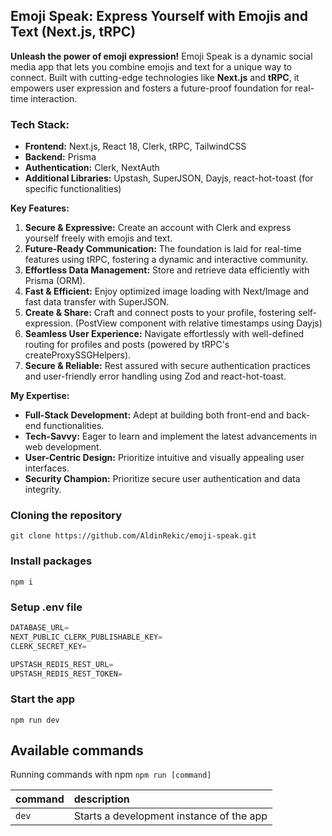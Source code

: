 ## Emoji Speak: Express Yourself with Emojis and Text (Next.js, tRPC)

**Unleash the power of emoji expression!** Emoji Speak is a dynamic social media app that lets you combine emojis and text for a unique way to connect. Built with cutting-edge technologies like **Next.js** and **tRPC**, it empowers user expression and fosters a future-proof foundation for real-time interaction.

### Tech Stack:

- **Frontend:** Next.js, React 18, Clerk, tRPC, TailwindCSS
- **Backend:** Prisma
- **Authentication:** Clerk, NextAuth
- **Additional Libraries:** Upstash, SuperJSON, Dayjs, react-hot-toast (for specific functionalities)

**Key Features:**

1. **Secure & Expressive:** Create an account with Clerk and express yourself freely with emojis and text.
2. **Future-Ready Communication:** The foundation is laid for real-time features using tRPC, fostering a dynamic and interactive community.
3. **Effortless Data Management:** Store and retrieve data efficiently with Prisma (ORM).
4. **Fast & Efficient:** Enjoy optimized image loading with Next/Image and fast data transfer with SuperJSON.
5. **Create & Share:** Craft and connect posts to your profile, fostering self-expression. (PostView component with relative timestamps using Dayjs)
6. **Seamless User Experience:** Navigate effortlessly with well-defined routing for profiles and posts (powered by tRPC's createProxySSGHelpers).
7. **Secure & Reliable:** Rest assured with secure authentication practices and user-friendly error handling using Zod and react-hot-toast.

**My Expertise:**

- **Full-Stack Development:** Adept at building both front-end and back-end functionalities.
- **Tech-Savvy:** Eager to learn and implement the latest advancements in web development.
- **User-Centric Design:** Prioritize intuitive and visually appealing user interfaces.
- **Security Champion:** Prioritize secure user authentication and data integrity.
### Cloning the repository

```shell
git clone https://github.com/AldinRekic/emoji-speak.git
```

### Install packages

```shell
npm i
```
### Setup .env file
```js
DATABASE_URL=
NEXT_PUBLIC_CLERK_PUBLISHABLE_KEY=
CLERK_SECRET_KEY=

UPSTASH_REDIS_REST_URL=
UPSTASH_REDIS_REST_TOKEN=
```
### Start the app

```shell
npm run dev
```
## Available commands

Running commands with npm `npm run [command]`

| command | description                              |
| :------ | :--------------------------------------- |
| `dev`   | Starts a development instance of the app |
